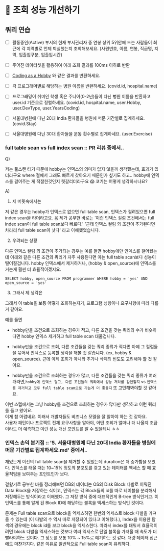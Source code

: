 # 🚀 조회 성능 개선하기

## 쿼리 연습

- [ ] 활동중인(Active) 부서의 현재 부서관리자 중 연봉 상위 5위안에 드는 사람들이 최근에 각 지역별로 언제 퇴실했는지 조회해보세요.
(사원번호, 이름, 연봉, 직급명, 지역, 입출입구분, 입출입시간)
- [ ] 주어진 데이터셋을 활용하여 아래 조회 결과를 100ms 이하로 반환
- [ ] [Coding as a  Hobby](https://insights.stackoverflow.com/survey/2018#developer-profile-_-coding-as-a-hobby) 와 같은 결과를 반환하세요.
- [ ] 각 프로그래머별로 해당하는 병원 이름을 반환하세요.  (covid.id, hospital.name)
- [ ] 프로그래밍이 취미인 학생 혹은 주니어(0-2년)들이 다닌 병원 이름을 반환하고 user.id 기준으로 정렬하세요. (covid.id, hospital.name, user.Hobby, user.DevType, user.YearsCoding)
- [ ] 서울대병원에 다닌 20대 India 환자들을 병원에 머문 기간별로 집계하세요. (covid.Stay)
- [ ] 서울대병원에 다닌 30대 환자들을 운동 횟수별로 집계하세요. (user.Exercise)


### full table scan vs full index scan :: PR 리뷰 중에서..

Q) 

저는 풀스캔 타기 때문에 hobby는 인덱스의 의미가 없지 않을까 생각했는데, 효과가 있더라구요
where 절에서 그래도 빠르게 찾아오기 때문인가 싶기도 하고.. hobby에 인덱스를 걸어주는 게 적절한것인지 헷갈리더라구요 😱
코기는 어떻게 생각하시나요?

A)

1) 제 머릿속에서는

저 같은 경우는 hobby가 인덱스로 없으면 full table scan, 인덱스가 걸려있으면 full index scan을 타더라고요.
음 제가 공부한 바로는 
'이런 인덱스 컬럼 조건에서는 full index scan이 full table scan보다 빠르다.' '근데 인덱스 컬럼 외 조건이 추가된다면 차라리 full table scan이 낫다' 
라고 이해했었습니다.


2) 우려되는 상황

다른 인덱스 컬럼 외 조건이 추가되는 경우는 예를 들면 hobby에만 인덱스를 걸어뒀는데 아래와 같은 다른 조건의 쿼리가 자주 사용된다면 이는 full table scan보다 성능이 떨어질겁니다. hobby 인덱스에서 제거하거나, (hobby & open_source)에 인덱스를 거는게 훨씬 더 효율적이겠지요.

`SELECT hobby, open_source FROM programmer WHERE hobby = 'yes' AND open_source = 'yes'`

3) 그래서 제 생각은

그래서 이 table을 보통 어떻게 조회하는지가, 프로그램 성향이나 요구사항에 따라 다를 거 같아요.

예를 들면

- hobby만을 조건으로 조회하는 경우가 적고, 다른 조건을 갖는 쿼리와 수가 비슷하다면 hobby 인덱스 제거하고 full table scan 태울겁니다.

- hobby만을 조건으로 조회, 다른 조건들을 갖는 쿼리 종류가 적다면 아예 그 컬럼들을 묶어서 인덱스로 등록할 생각을 해볼 것 같습니다. (ex, hobby & open_source). 근데 이제 조회가 아니라 추가나 삭제의 빈도도 고려해야 할 것 같아요.
 
- hobby만을 조건으로 조회하는 경우가 많고, 다른 조건들을 갖는 쿼리 종류가 여러개라면,`hobby에 인덱스 걸고, 다른 조건들의 쿼리에서 성능 저하를 감안할지` vs `인덱스를 제거하고 모두 full table scan으로 가는게 더 좋을지` 또 고민해봐야할 것 같아요.

이번 스텝에서는 그냥 hobby를 조건으로 조회하는 경우가 많다만 생각하고 이런 쿼리를 들고 왔어요.   
이게 참 어렵네요. 이래서 개발자들도 비즈니스 모델을 잘 알아야 하는 것 같아요.   
사용자 패턴이나 프로젝트 전체 요구사항을 알아야, 어떤 조회가 얼마나 더 나올지 조금이라도 더 예측하고 이런 성능 개선 포인트를 알 수 있을테니 ㅎㅎ   


### 인덱스 손익 분기점 :: '5. 서울대병원에 다닌 20대 India 환자들을 병원에 머문 기간별로 집계하세요.md' 중에서..

재밌는게 이전의 full table scan을 제거할 수 있었는데 duration은 더 증가함을 보였다.
인덱스를 태울 때는 10~15% 정도의 분포도를 갖고 있는 데이터를 엑세스 할 때 효율적임을 보여주는 포인트인가 보다.

겉핥기로 공부한 바를 정리해보면 DB의 데이터는 OS의 Disk Block 다발로 이뤄진 Data Block을 저장하는 식이고, 인덱스는 각 Block들의 id를 따로 테이블을 분리해서 저장해두는 방식이라고 이해했다. 그 저장 방식 중에 대표적인게 B-tree 방식인거고. 이 인덱스를 통해 알게 된 Block ID에 해당하는 블록을 엑세스하는 방식인 것이다.

문제는 Full table scan으로 block을 엑세스하면 한번의 엑세스로 block 다발을 가져올 수 있는데 (이 다발의 수 역시 따로 저장되어 있다고 이해했다.), Index을 이용한 탐색의 경우에는 block id를 보고 block을 엑세스한다. 따라서 index를 태워서 효율적이려면 block 다발을 엑세스하는 것보다 여러 엑세스로 단일 블록을 가져올 때 속도가 더 빨라야하느 것이다. 그 정도를 보통 10% ~ 15%로 얘기하는 것 같다. 대량 데이터 접근에도 마찬가지다. 같은 이유로 일반적으로 Full table scan이 유리하다.

